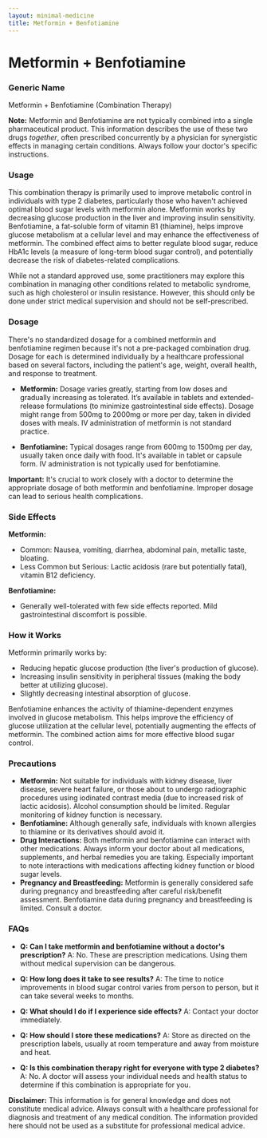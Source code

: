 ```yaml
---
layout: minimal-medicine
title: Metformin + Benfotiamine
---
```


# Metformin + Benfotiamine
### Generic Name
Metformin + Benfotiamine (Combination Therapy)

**Note:**  Metformin and Benfotiamine are not typically combined into a single pharmaceutical product.  This information describes the use of these two drugs *together*, often prescribed concurrently by a physician for synergistic effects in managing certain conditions.  Always follow your doctor's specific instructions.


### Usage

This combination therapy is primarily used to improve metabolic control in individuals with type 2 diabetes, particularly those who haven't achieved optimal blood sugar levels with metformin alone.  Metformin works by decreasing glucose production in the liver and improving insulin sensitivity. Benfotiamine, a fat-soluble form of vitamin B1 (thiamine), helps improve glucose metabolism at a cellular level and may enhance the effectiveness of metformin. The combined effect aims to better regulate blood sugar, reduce HbA1c levels (a measure of long-term blood sugar control), and potentially decrease the risk of diabetes-related complications.

While not a standard approved use, some practitioners may explore this combination in managing other conditions related to metabolic syndrome, such as high cholesterol or insulin resistance.  However, this should only be done under strict medical supervision and should not be self-prescribed.


### Dosage

There's no standardized dosage for a combined metformin and benfotiamine regimen because it's not a pre-packaged combination drug.  Dosage for each is determined individually by a healthcare professional based on several factors, including the patient's age, weight, overall health, and response to treatment.

* **Metformin:** Dosage varies greatly, starting from low doses and gradually increasing as tolerated.  It’s available in tablets and extended-release formulations (to minimize gastrointestinal side effects).  Dosage might range from 500mg to 2000mg or more per day, taken in divided doses with meals.  IV administration of metformin is not standard practice.

* **Benfotiamine:**  Typical dosages range from 600mg to 1500mg per day, usually taken once daily with food.  It's available in tablet or capsule form.  IV administration is not typically used for benfotiamine.

**Important:** It's crucial to work closely with a doctor to determine the appropriate dosage of both metformin and benfotiamine.  Improper dosage can lead to serious health complications.


### Side Effects

**Metformin:**

* Common: Nausea, vomiting, diarrhea, abdominal pain, metallic taste, bloating.
* Less Common but Serious: Lactic acidosis (rare but potentially fatal), vitamin B12 deficiency.

**Benfotiamine:**

* Generally well-tolerated with few side effects reported.  Mild gastrointestinal discomfort is possible.


### How it Works

Metformin primarily works by:

* Reducing hepatic glucose production (the liver's production of glucose).
* Increasing insulin sensitivity in peripheral tissues (making the body better at utilizing glucose).
* Slightly decreasing intestinal absorption of glucose.

Benfotiamine enhances the activity of thiamine-dependent enzymes involved in glucose metabolism. This helps improve the efficiency of glucose utilization at the cellular level, potentially augmenting the effects of metformin.  The combined action aims for more effective blood sugar control.


### Precautions

* **Metformin:**  Not suitable for individuals with kidney disease, liver disease, severe heart failure, or those about to undergo radiographic procedures using iodinated contrast media (due to increased risk of lactic acidosis).  Alcohol consumption should be limited.  Regular monitoring of kidney function is necessary.
* **Benfotiamine:** Although generally safe, individuals with known allergies to thiamine or its derivatives should avoid it.
* **Drug Interactions:** Both metformin and benfotiamine can interact with other medications. Always inform your doctor about all medications, supplements, and herbal remedies you are taking.  Especially important to note interactions with medications affecting kidney function or blood sugar levels.
* **Pregnancy and Breastfeeding:**  Metformin is generally considered safe during pregnancy and breastfeeding after careful risk/benefit assessment.  Benfotiamine data during pregnancy and breastfeeding is limited.  Consult a doctor.


### FAQs

* **Q: Can I take metformin and benfotiamine without a doctor's prescription?** A: No.  These are prescription medications.  Using them without medical supervision can be dangerous.

* **Q: How long does it take to see results?** A:  The time to notice improvements in blood sugar control varies from person to person, but it can take several weeks to months.

* **Q: What should I do if I experience side effects?** A: Contact your doctor immediately.

* **Q: How should I store these medications?** A:  Store as directed on the prescription labels, usually at room temperature and away from moisture and heat.

* **Q:  Is this combination therapy right for everyone with type 2 diabetes?** A: No.  A doctor will assess your individual needs and health status to determine if this combination is appropriate for you.


**Disclaimer:** This information is for general knowledge and does not constitute medical advice.  Always consult with a healthcare professional for diagnosis and treatment of any medical condition.  The information provided here should not be used as a substitute for professional medical advice.

